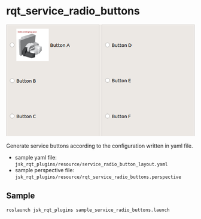 # rqt\_service\_radio\_buttons
![](images/rqt_service_radio_buttons.png)

Generate service buttons according to the configuration written in yaml file.

- sample yaml file: `jsk_rqt_plugins/resource/service_radio_button_layout.yaml`
- sample perspective file: `jsk_rqt_plugins/resource/rqt_service_radio_buttons.perspective`

## Sample

```bash
roslaunch jsk_rqt_plugins sample_service_radio_buttons.launch
```
